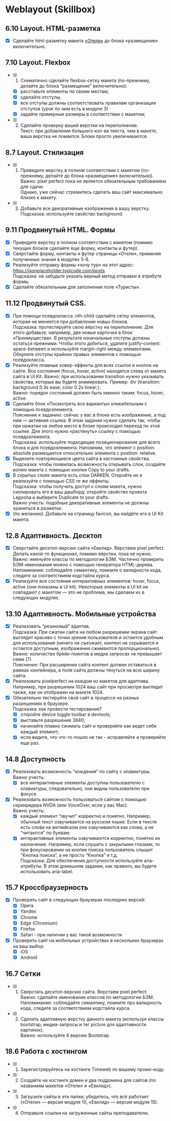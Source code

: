 # Weblayout (Skillbox)

## 6.10 Layout. HTML-разметка
- [x] Сделайте html-разметку макета [«Отели»](https://www.figma.com/file/tjkkfkHDXlGscyVbS3emln/Lagoona?node-id=0%3A1) до блока «размещение» включительно.

## 7.10 Layout. Flexbox
- [x] 1. Схематично сделайте flexbox-сетку макета (по-прежнему, делайте до блока “размещение” включительно):
    - [x] расставьте элементы по своим местам,
    - [x] сделайте отступы,
    - [x] все отступы должны соответствовать правилам организации отступов (урок по ним есть в модуле 3)
    - [x] задайте примерные размеры в соответствии с макетом;
- [x] 2. Сделайте проверку вашей верстки на переполнение.  
    Текст: при добавлении большего кол-ва текста, чем в макете, ваша верстка не ломается. Блоки просто увеличиваются.

## 8.7 Layout. Стилизация
- [x] 1. Приведите верстку в полном соответствии с макетом (по-прежнему, делайте до блока «размещение» включительно).  
    Важно: pixel perfect пока не является обязательным требованием для сдачи.  
    Однако, уже сейчас стремитесь сделать ваш сайт максимально близко к макету.  
- [x] 2. Добавьте все декоративные изображения в вашу верстку.  
    Подсказка: используйте свойство background.

## 9.11 Продвинутый HTML. Формы
- [x] Приведите верстку в полном соответствии с макетом (помимо текущих блоков сделайте еще форму, контакты и футер).
- [x] Сверстайте форму, контакты и футер страницы «Отели», применяя полученные знания в модулях 5-8.
- [x] Реализуйте отправку формы «хочу тур» на этот адрес: https://jsonplaceholder.typicode.com/posts  
    Подсказка: не забудьте указать верный метод отправки в атрибуте формы.
- [x] Сделайте обязательным для заполнения поле «Туристы». 

## 11.12 Продвинутый CSS.
- [x] При помощи псевдокласса :nth-child сделайте сетку элементов, которая не меняется при добавлении новых блоков.  
    Подсказка: протестируйте свою вёрстку на переполнение. Для этого добавьте, например, две новые карточки в блок «Преимущества». В результате изначальные отступы должны остаться прежними. Чтобы этого добиться, удалите justify-content: space-between и используйте margin-right между элементами. Обнулите отступы крайних правых элементов с помощью псевдокласса.
- [x] Реализуйте плавные ховер-эффекты для всех ссылок и кнопок на сайте. Все состояния (focus, hover, active) находятся слева от макета сайта в UI Kit.
    Важно: при использовании transition нужно указывать свойства, которые вы будете анимировать. Пример: div {transition: background 0.3s ease, color 0.2s linear;}.  
    Важно: порядок состояний должен быть именно таким: focus, hover, active.
- [x] Сделайте блок «Посмотреть все варианты» кликабельным с помощью псевдоэлемента.  
    Пояснение к заданию: сейчас у вас в блоке есть изображение, а под ним — активная ссылка. В этом задании нужно сделать так, чтобы при нажатии на любое место в блоке происходил переход по этой ссылке. Для этого нужно «растянуть» ссылку с помощью псевдоэлемента.  
    Подсказка: используйте подходящее позиционирование для всего блока и для псевдоэлемента. Напомним, что элемент с position: absolute размещается относительно элемента с position: relative.
- [x] Выделите повторяющиеся цвета сайта в кастомные свойства.  
    Подсказка: чтобы появилась возможность открывать слои, создайте копию макета с помощью кнопки Copy to your drafts.
- [x] В скрытых слоях макета есть слои DARKEN. Откройте их и реализуйте с помощью CSS те же эффекты.  
    Подсказка: чтобы получить доступ к слоям макета, нужно скопировать его в ваш дашборд: откройте свойство проекта Lagoona и выберите Duplicate to your drafts.  
    Важно учесть: подобные декоративные элементы не должны храниться в разметке.
- [x] (по желанию). Добавьте на страницу favicon, вы найдёте его в UI Kit макета.

## 12.8 Адаптивность. Десктоп
- [x] Сверстайте десктоп-версию сайта «Евклид». Верстаем pixel perfect. Делать какой-то функционал, помимо вёрстки, пока не нужно.  
    Важно: именуйте классы по методологии БЭМ. Частично проверить БЭМ-именования можно с помощью генератора HTML-дерева.  
    Напоминание: соблюдайте семантику, помните о валидности кода, следите за соответствием кодстайла курса.
- [x] Реализуйте все состояния интерактивных элементов: hover, focus, active (они показаны в UI kit). Некоторые элементы в UI kit не совпадают с макетом — это не проблема, мы сделаем их в следующих модулях.

## 13.10 Адаптивность. Мобильные устройства
- [x] Реализовать “резиновый” адаптив.  
    Подсказка: При сжатии сайта на любом разрешении экрана сайт выглядит красиво с точки зрения пользователя и остается удобным для использования (ничего не съезжает, контент не скрывается и остается доступным, изображения сжимаются пропорционально).  
    Важно: количество брейк-поинтов в медиа запросах не превышает семи (7).  
    Пояснение: При расширении сайта контент должен оставаться в рамках контейнера, а поля сайта должны тянуться на всю ширину сайта.
- [x] Реализовать pixelperfect  на каждом из макетов для адаптива. Например, при разрешении 1024 ваш сайт при просмотре выглядит также, как он отображен на макете 1024.
- [x] Обязательно тестируйте свой сайт в процессе на разных разрешениях в браузере.  
    Подсказка: как провести тестирование?
    - [x] откройте device toggle toolbar в devtools;
    - [x] выставьте разрешение 3840;
    - [x] начинайте плавно сжимать сайт и проверяйте как ведет себя каждый элемент; 
    - [x] если видите, что что-то пошло не так - исправляйте и проверяйте еще раз.

## 14.8 Доступность
- [x] Реализовать возможность “хождения” по сайту с клавиатуры.  
    Важно учесть:
  - [x] все интерактивные элементы доступны пользователю с клавиатуры, следовательно, они видны пользователю при фокусе.
- [x] Реализовать возможность пользоваться сайтом с помощью скринридера NVDA (или VoiceOver, если у вас Mac).  
    Важно учесть:
  - [x] каждый элемент “звучит” корректно и понятно. Например, обычный текст озвучивается на русском языке. Если в тексте есть слова на английском они озвучиваются как слова, а не “читаются” по буквам;
  - [x] интерактивные элементы озвучиваются корректно, понятно их назначение. Например, если слушать с закрытыми глазами, то при фокусировании на кнопке поиска пользователь слышит “Кнопка поиска”, а не просто “Кнопка” и т.д.  
    Подсказка: Для обеспечения доступности используйте aria-атрибуты. В этом домашнем задании, как правило, вы будете использовать aria-label.

## 15.7 Кроссбраузерность
- [x] Проверить сайт в следующих браузерах последних версий:
  - [x] Opera 
  - [x] Yandex
  - [x] Chrome
  - [x] Edge (Chromium)
  - [x] Firefox
  - [x] Safari - при наличии у вас такой возможности
- [x] Проверить сайт на мобильных устройствах в нескольких браузерах на ваш выбор.
  - [x] iOS
  - [x] Android

## 16.7 Сетки
- [x] 1. Сверстать десктоп-версию сайта. Верстаем pixel perfect.  
    Важно: сделайте именование классов по методологии БЭМ.  
    Напоминание: соблюдайте семантику, помните про валидность кода, следите за соответствием кодстайла курса.
- [x] 2. Сделать адаптивную верстку данного макета (используя классы bootstrap, медиа-запросы и тег picture для адаптивности картинок).  
    Важно: используйте 4 версию Bootstrap.

## 18.6 Работа с хостингом
- [x] 1. Зарегистрируйтесь на хостинге Timeweb по вашему промо-коду.
- [x] 2. Создайте на хостинге домен и два поддомена для сайтов (по названиям макетов «Отели» и «Евклид»).
- [x] 3. Загрузите сайты в эти папки; убедитесь, что всё работает («Отели» — версия модуля 10, «Евклид» — версия модуля 15).
- [x] 4. Отправьте ссылки на загруженные сайты преподавателю.

